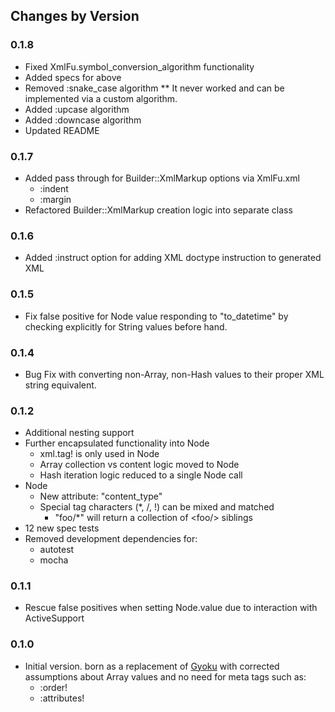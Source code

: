 ## Changes by Version


### 0.1.8

* Fixed XmlFu.symbol_conversion_algorithm functionality
* Added specs for above
* Removed :snake_case algorithm
** It never worked and can be implemented via a custom algorithm.
* Added :upcase algorithm
* Added :downcase algorithm
* Updated README

### 0.1.7

* Added pass through for Builder::XmlMarkup options via XmlFu.xml
  * :indent
  * :margin
* Refactored Builder::XmlMarkup creation logic into separate class

### 0.1.6

* Added :instruct option for adding XML doctype instruction to generated XML

### 0.1.5

* Fix false positive for Node value responding to "to_datetime" by checking explicitly for String values before hand.

### 0.1.4

* Bug Fix with converting non-Array, non-Hash values to their proper XML string equivalent.

### 0.1.2

* Additional nesting support
* Further encapsulated functionality into Node
  * xml.tag! is only used in Node
  * Array collection vs content logic moved to Node
  * Hash iteration logic reduced to a single Node call
* Node
  * New attribute: "content_type"
  * Special tag characters (\*, /, !) can be mixed and matched
    * "foo/\*" will return a collection of &lt;foo/&gt; siblings
* 12 new spec tests
* Removed development dependencies for:
  * autotest
  * mocha

### 0.1.1

* Rescue false positives when setting Node.value due to interaction with ActiveSupport

### 0.1.0

* Initial version. born as a replacement of
  [Gyoku](http://www.rubygems.org/gems/gyoku)
  with corrected assumptions about Array values and
  no need for meta tags such as:
  * :order!
  * :attributes!
